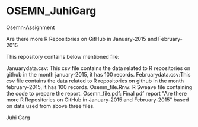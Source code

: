 # OSEMN_JuhiGarg

Osemn-Assignment



Are there more R Repositories on GitHub in January-2015 and February-2015

This repository contains below mentioned file:

Januarydata.csv: This csv file contains the data related to R repositories on github in the month january-2015,
                 it has 100 records. 
Februarydata.csv:This csv file contains the data related to R repositories on github in the month february-2015,
                 it has 100 records.
Osemn_file.Rnw: R Sweave file containing the code to prepare the report.
Osemn_file.pdf: Final pdf report "Are there more R Repositories on GitHub in January-2015 and February-2015" 
                based on data used from above three files.

Juhi Garg
